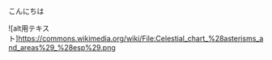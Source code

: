 こんにちは

![alt用テキスト]https://commons.wikimedia.org/wiki/File:Celestial_chart_%28asterisms_and_areas%29_%28esp%29.png
